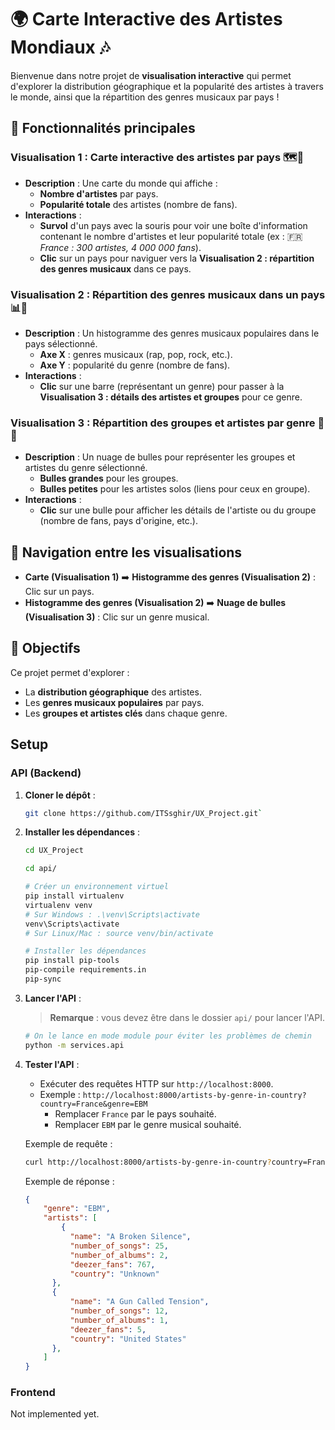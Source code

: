 
# 🌍 Carte Interactive des Artistes Mondiaux 🎶

Bienvenue dans notre projet de **visualisation interactive** qui permet d'explorer la distribution géographique et la popularité des artistes à travers le monde, ainsi que la répartition des genres musicaux par pays ! 

## 📌 Fonctionnalités principales

### Visualisation 1 : Carte interactive des artistes par pays 🗺️🎤

- **Description** : Une carte du monde qui affiche :
  - **Nombre d'artistes** par pays.
  - **Popularité totale** des artistes (nombre de fans).
- **Interactions** :
  - **Survol** d'un pays avec la souris pour voir une boîte d'information contenant le nombre d'artistes et leur popularité totale (ex : 🇫🇷 *France : 300 artistes, 4 000 000 fans*).
  - **Clic** sur un pays pour naviguer vers la **Visualisation 2 : répartition des genres musicaux** dans ce pays.

### Visualisation 2 : Répartition des genres musicaux dans un pays 📊🎸

- **Description** : Un histogramme des genres musicaux populaires dans le pays sélectionné.
  - **Axe X** : genres musicaux (rap, pop, rock, etc.).
  - **Axe Y** : popularité du genre (nombre de fans).
- **Interactions** :
  - **Clic** sur une barre (représentant un genre) pour passer à la **Visualisation 3 : détails des artistes et groupes** pour ce genre.

### Visualisation 3 : Répartition des groupes et artistes par genre 🎤🎶

- **Description** : Un nuage de bulles pour représenter les groupes et artistes du genre sélectionné.
  - **Bulles grandes** pour les groupes.
  - **Bulles petites** pour les artistes solos (liens pour ceux en groupe).
- **Interactions** :
  - **Clic** sur une bulle pour afficher les détails de l'artiste ou du groupe (nombre de fans, pays d'origine, etc.).

## 🔄 Navigation entre les visualisations

- **Carte (Visualisation 1)** ➡️ **Histogramme des genres (Visualisation 2)** : Clic sur un pays.
- **Histogramme des genres (Visualisation 2)** ➡️ **Nuage de bulles (Visualisation 3)** : Clic sur un genre musical.

## 🚀 Objectifs

Ce projet permet d'explorer :

- La **distribution géographique** des artistes.
- Les **genres musicaux populaires** par pays.
- Les **groupes et artistes clés** dans chaque genre.

## Setup

### API (Backend)

1. **Cloner le dépôt** :

    ```bash
    git clone https://github.com/ITSsghir/UX_Project.git`
    ```

2. **Installer les dépendances** :

    ```bash
    cd UX_Project

    cd api/

    # Créer un environnement virtuel
    pip install virtualenv
    virtualenv venv
    # Sur Windows : .\venv\Scripts\activate
    venv\Scripts\activate
    # Sur Linux/Mac : source venv/bin/activate

    # Installer les dépendances
    pip install pip-tools
    pip-compile requirements.in
    pip-sync
    ```

3. **Lancer l'API** :

    > **Remarque** : vous devez être dans le dossier `api/` pour lancer l'API.

    ```bash
    # On le lance en mode module pour éviter les problèmes de chemin
    python -m services.api
    ```

4. **Tester l'API** :

    - Exécuter des requêtes HTTP sur `http://localhost:8000`.
    - Exemple : `http://localhost:8000/artists-by-genre-in-country?country=France&genre=EBM`
      - Remplacer `France` par le pays souhaité.
      - Remplacer `EBM` par le genre musical souhaité.
  
    Exemple de requête :
  
    ```bash
    curl http://localhost:8000/artists-by-genre-in-country?country=France&genre=EBM
    ```

    Exemple de réponse :
  
    ```json
    {
        "genre": "EBM",
        "artists": [
            {
              "name": "A Broken Silence",
              "number_of_songs": 25,
              "number_of_albums": 2,
              "deezer_fans": 767,
              "country": "Unknown"
          },
          {
              "name": "A Gun Called Tension",
              "number_of_songs": 12,
              "number_of_albums": 1,
              "deezer_fans": 5,
              "country": "United States"
          },
        ]
    }
    ```

### Frontend

Not implemented yet.
